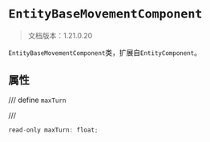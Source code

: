 # `EntityBaseMovementComponent`

> 文档版本：1.21.0.20

`EntityBaseMovementComponent`类，扩展自`EntityComponent`。

## 属性

/// define
`maxTurn`


///

```js
read-only maxTurn: float;
```

